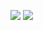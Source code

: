 ![](https://github.com/ratewalamit/Machine-Learning-Specialization-Coursera/blob/ea21a1bf9b251f834c72292d9d08a0f0b2cacb1a/C3%20-%20Unsupervised%20Learning,%20Recommenders,%20Reinforcement%20Learning/week1/Practice%20Quiz%20:%20Anomaly%20Detection/ss1.png)
![](https://github.com/ratewalamit/Machine-Learning-Specialization-Coursera/blob/ea21a1bf9b251f834c72292d9d08a0f0b2cacb1a/C3%20-%20Unsupervised%20Learning,%20Recommenders,%20Reinforcement%20Learning/week1/Practice%20Quiz%20:%20Anomaly%20Detection/ss2.png)